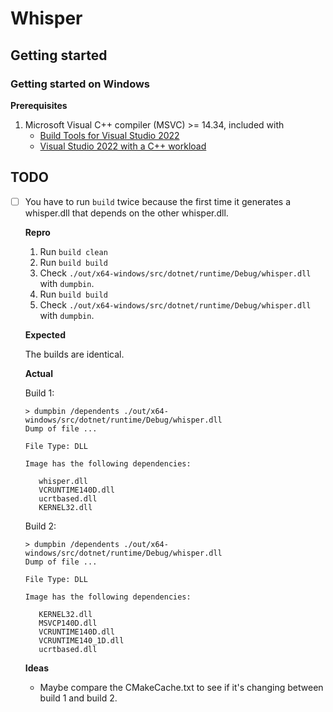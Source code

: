 # Whisper

## Getting started

### Getting started on Windows

**Prerequisites**

1. Microsoft Visual C++ compiler (MSVC) >= 14.34, included with
   - [Build Tools for Visual Studio 2022](https://visualstudio.microsoft.com/downloads/#build-tools-for-visual-studio-2022)
   - [Visual Studio 2022 with a C++ workload](https://learn.microsoft.com/en-us/cpp/build/vscpp-step-0-installation?view=msvc-170)

## TODO
- [ ] You have to run `build` twice because the first time it generates a whisper.dll that depends on the other whisper.dll.

   **Repro**
   1. Run `build clean`
   1. Run `build build`
   1. Check `./out/x64-windows/src/dotnet/runtime/Debug/whisper.dll` with `dumpbin`.
   1. Run `build build`
   1. Check `./out/x64-windows/src/dotnet/runtime/Debug/whisper.dll` with `dumpbin`.

   **Expected**

   The builds are identical.

   **Actual**

   Build 1:
   ```
   > dumpbin /dependents ./out/x64-windows/src/dotnet/runtime/Debug/whisper.dll
   Dump of file ...

   File Type: DLL

   Image has the following dependencies:

      whisper.dll
      VCRUNTIME140D.dll
      ucrtbased.dll
      KERNEL32.dll
   ```

   Build 2:
   ```
   > dumpbin /dependents ./out/x64-windows/src/dotnet/runtime/Debug/whisper.dll
   Dump of file ...

   File Type: DLL

   Image has the following dependencies:

      KERNEL32.dll
      MSVCP140D.dll
      VCRUNTIME140D.dll
      VCRUNTIME140_1D.dll
      ucrtbased.dll
   ```

   **Ideas**

   - Maybe compare the CMakeCache.txt to see if it's changing between build 1 and build 2.